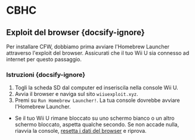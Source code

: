 # CBHC

## Exploit del browser {docsify-ignore}

Per installare CFW, dobbiamo prima avviare l'Homebrew Launcher attraverso l'exploit del browser. Assicurati che il tuo Wii U sia connesso ad internet per questo passaggio.

### Istruzioni {docsify-ignore}

1. Togli la scheda SD dal computer ed inseriscila nella console Wii U.
1. Avvia il browser e naviga sul sito `wiiuexploit.xyz`.
1. Premi su `Run Homebrew Launcher!`. La tua console dovrebbe avviare l'Homebrew Launcher.
 - Se il tuo Wii U rimane bloccato su uno schermo bianco o un altro schermo bloccato, aspetta qualche secondo. Se non accade nulla, riavvia la console, [resetta i dati del browser](https://en-americas-support.nintendo.com/app/answers/detail/a_id/1507/~/how-to-delete-the-internet-browser-history) e riprova.
